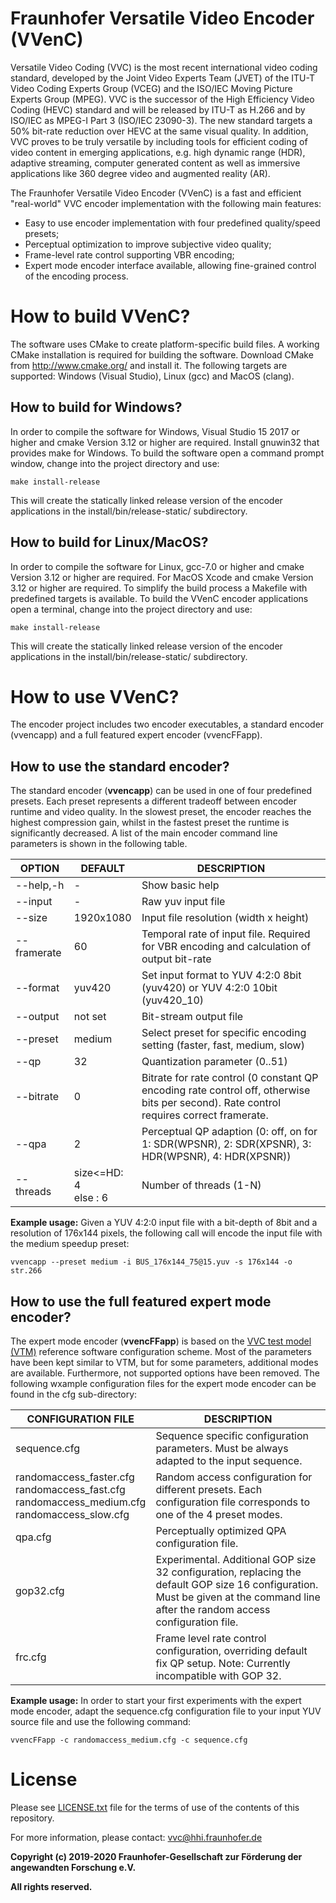 # Fraunhofer Versatile Video Encoder (VVenC)

Versatile Video Coding (VVC) is the most recent international video coding standard, developed by the Joint Video Experts Team (JVET) of the ITU-T Video Coding Experts Group (VCEG) and the ISO/IEC Moving Picture Experts Group (MPEG). VVC is the successor of the High Efficiency Video Coding (HEVC) standard and will be released by ITU-T as H.266 and by ISO/IEC as MPEG-I Part 3 (ISO/IEC 23090-3). The new standard targets a 50% bit-rate reduction over HEVC at the same visual quality. In addition, VVC proves to be truly versatile by including tools for efficient coding of video content in emerging applications, e.g. high dynamic range (HDR), adaptive streaming, computer generated content as well as immersive applications like 360 degree video and augmented reality (AR).

The Fraunhofer Versatile Video Encoder (VVenC) is a fast and efficient "real-world" VVC encoder implementation with the following main features:
- Easy to use encoder implementation with four predefined quality/speed presets;
- Perceptual optimization to improve subjective video quality;
- Frame-level rate control supporting VBR encoding;
- Expert mode encoder interface available, allowing fine-grained control of the encoding process.


#  How to build VVenC?

The software uses CMake to create platform-specific build files. 
A working CMake installation is required for building the software.
Download CMake from http://www.cmake.org/ and install it. The following targets are supported: Windows (Visual Studio), Linux (gcc) and MacOS (clang).

## How to build for Windows?
In order to compile the software for Windows, Visual Studio 15 2017 or higher and cmake Version 3.12 or higher are required. Install gnuwin32 that provides make for Windows. To build the software open a command prompt window, change into the project directory and use:

    make install-release

This will create the statically linked release version of the encoder applications in the install/bin/release-static/ subdirectory.

## How to build for Linux/MacOS?
In order to compile the software for Linux, gcc-7.0 or higher and cmake Version 3.12 or higher are required. For MacOS Xcode and cmake Version 3.12 or higher are required. To simplify the build process a Makefile with predefined targets is available. To build the VVenC encoder applications open a terminal, change into the project directory and use:

    make install-release

This will create the statically linked release version of the encoder applications in the install/bin/release-static/ subdirectory.


# How to use VVenC?

The encoder project includes two encoder executables, a standard encoder (vvencapp) and a full featured expert encoder (vvencFFapp).

## How to use the standard encoder?
The standard encoder (**vvencapp**) can be used in one of four predefined presets. Each preset represents a different tradeoff between encoder runtime and video quality. In the slowest preset, the encoder reaches the highest compression gain, whilst in the fastest preset the runtime is significantly decreased. A list of the main encoder command line parameters is shown in the following table.

| OPTION            | DEFAULT                          | DESCRIPTION                                                                                        |
|-------------------|----------------------------------|----------------------------------------------------------------------------------------------------|
| --help,-h         | -                                | Show basic help                                                                                    |
| --input <str>     | -                                | Raw yuv input file                                                                                 |
| --size <wxh>      | 1920x1080                        | Input file resolution (width x height)                                                             |
| --framerate <int> | 60                               | Temporal rate of input file. Required for VBR encoding and calculation of output bit-rate          |
| --format <str>    | yuv420                           | Set input format to YUV 4:2:0 8bit (yuv420) or YUV 4:2:0 10bit (yuv420_10)                         |
| --output <str>    | not set                          | Bit-stream output file                                                                             |
| --preset <str>    | medium                           | Select preset for specific encoding setting (faster, fast, medium, slow)                           |
| --qp <int>        | 32                               | Quantization parameter (0..51)                                                                     |
| --bitrate <int>   | 0                                | Bitrate for rate control (0 constant QP encoding rate control off, otherwise bits per second). Rate control requires correct framerate. |
| --qpa <int>       | 2                                | Perceptual QP adaption (0: off, on for 1: SDR(WPSNR), 2: SDR(XPSNR), 3: HDR(WPSNR), 4: HDR(XPSNR)) |
| --threads <int>   | size<=HD: 4 <br> else : 6 | Number of threads (1-N)                                                                            |

**Example usage:** Given a YUV 4:2:0 input file with a bit-depth of 8bit and a resolution of 176x144 pixels, the following call will encode the input file with the medium speedup preset:

    vvencapp --preset medium -i BUS_176x144_75@15.yuv -s 176x144 -o str.266

## How to use the full featured expert mode encoder?
The expert mode encoder (**vvencFFapp**) is based on the [VVC test model (VTM)](https://vcgit.hhi.fraunhofer.de/jvet/VVCSoftware_VTM) reference software configuration scheme. Most of the parameters have been kept similar to VTM, but for some parameters, additional modes are available. Furthermore, not supported options have been removed. The following wxample configuration files for the expert mode encoder can be found in the cfg sub-directory:

| CONFIGURATION FILE                                                                                   | DESCRIPTION                                                                                                                                                                        |
|------------------------------------------------------------------------------------------------------|------------------------------------------------------------------------------------------------------------------------------------------------------------------------------------|
| sequence.cfg                                                                                         | Sequence specific configuration parameters. Must be always adapted to the input sequence.                                                                                           |
| randomaccess_faster.cfg<br>randomaccess_fast.cfg<br>randomaccess_medium.cfg<br>randomaccess_slow.cfg | Random access configuration for different presets. Each configuration file corresponds to one of the 4 preset modes.                                                               |
| qpa.cfg                                                                                              | Perceptually optimized QPA configuration file.                                                                                                                                     |
| gop32.cfg                                                                                            | Experimental. Additional GOP size 32 configuration, replacing the default GOP size 16 configuration. Must be given at the command line after the random access configuration file. |
| frc.cfg                                                                                              | Frame level rate control configuration, overriding default fix QP setup. Note: Currently incompatible with GOP 32.                                                                 |

**Example usage:** In order to start your first experiments with the expert mode encoder, adapt the sequence.cfg configuration file to your input YUV source file and use the following command:

    vvencFFapp -c randomaccess_medium.cfg -c sequence.cfg


# License

Please see [LICENSE.txt](./LICENSE.txt) file for the terms of use of the contents of this repository.

For more information, please contact: vvc@hhi.fraunhofer.de

**Copyright (c) 2019-2020 Fraunhofer-Gesellschaft zur Förderung der angewandten Forschung e.V.**

**All rights reserved.**
